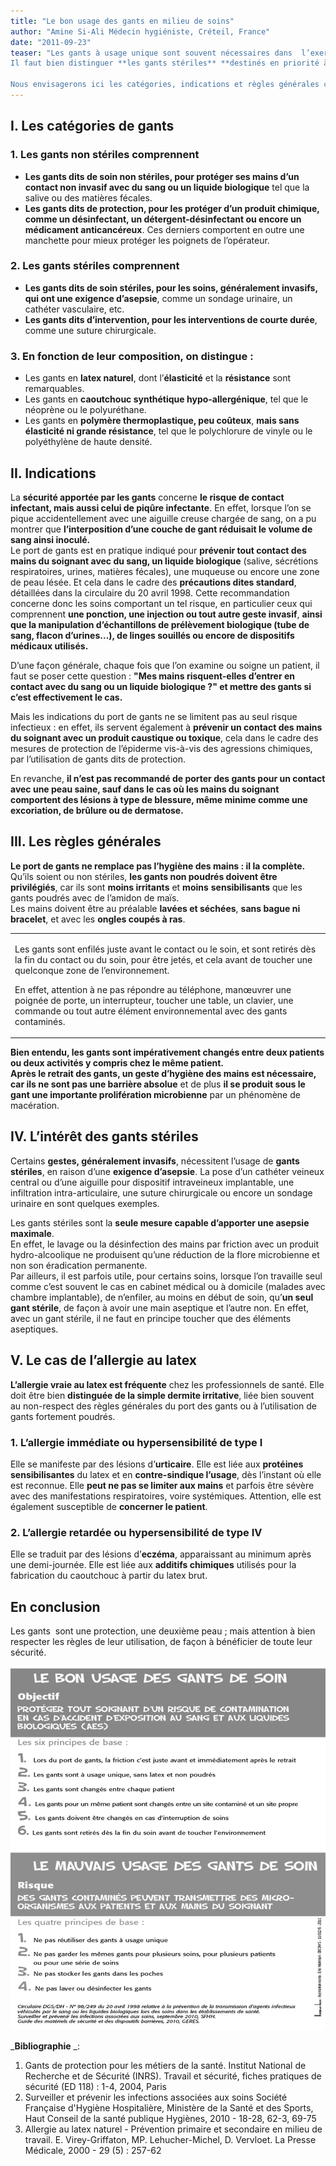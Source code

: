 ```yaml
---
title: "Le bon usage des gants en milieu de soins"
author: "Amine Si-Ali Médecin hygiéniste, Créteil, France"
date: "2011-09-23"
teaser: "Les gants à usage unique sont souvent nécessaires dans  l’exercice des soins à l’hôpital, et le respect des règles de leur bon usage est indispensable.  
Il faut bien distinguer **les gants stériles** **destinés en priorité à protéger le patient  et les gants non stériles qui protègent le soignant.**

Nous envisagerons ici les catégories, indications et règles générales concernant les gants, puis l’intérêt des gants stériles et enfin le cas de l’allergie au latex."
---
```


## I. Les catégories de gants

### 1. Les gants non stériles comprennent

*   **Les gants dits de soin non stériles, pour protéger ses mains d’un contact non invasif avec du sang ou un liquide biologique** tel que la salive ou des matières fécales.
*   **Les gants dits de protection, pour les protéger d’un produit chimique, comme un désinfectant, un détergent-désinfectant ou encore un médicament anticancéreux**. Ces derniers comportent en outre une manchette pour mieux protéger les poignets de l’opérateur.

### 2. Les gants stériles comprennent

*   **Les gants dits de soin stériles, pour les soins, généralement invasifs, qui ont une exigence d’asepsie**, comme un sondage urinaire, un cathéter vasculaire, etc.
*   **Les gants dits d’intervention, pour les interventions de courte durée**, comme une suture chirurgicale.

### 3. En fonction de leur composition, on distingue :

*   Les gants en **latex naturel**, dont l’**élasticité** et la **résistance** sont remarquables.
*   Les gants en **caoutchouc synthétique hypo-allergénique**, tel que le néoprène ou le polyuréthane.
*   Les gants en **polymère thermoplastique, peu coûteux**, **mais sans élasticité ni grande résistance**, tel que le polychlorure de vinyle ou le polyéthylène de haute densité.

## II. Indications

La **sécurité apportée par les gants** concerne **le risque de contact infectant, mais aussi celui de piqûre infectante**. En effet, lorsque l’on se pique accidentellement avec une aiguille creuse chargée de sang, on a pu montrer que **l’interposition d’une couche de gant réduisait le volume de sang ainsi inoculé.**  
Le port de gants est en pratique indiqué pour **prévenir tout contact des mains du soignant avec du sang, un liquide biologique** (salive, sécrétions respiratoires, urines, matières fécales), une muqueuse ou encore une zone de peau lésée. Et cela dans le cadre des **précautions dites standard**, détaillées dans la circulaire du 20 avril 1998. Cette recommandation concerne donc les soins comportant un tel risque, en particulier ceux qui comprennent **une ponction, une injection ou tout autre geste invasif**, **ainsi que la manipulation d’échantillons de prélèvement biologique (tube de sang, flacon d’urines…), de linges souillés ou encore de dispositifs médicaux utilisés.**

D’une façon générale, chaque fois que l’on examine ou soigne un patient, il faut se poser cette question : **"Mes mains risquent-elles d’entrer en contact avec du sang ou un liquide biologique ?" et mettre des gants si c’est effectivement le cas.**

Mais les indications du port de gants ne se limitent pas au seul risque infectieux : en effet, ils servent également à **prévenir un contact des mains du soignant avec un produit caustique ou toxique**, cela dans le cadre des mesures de protection de l’épiderme vis-à-vis des agressions chimiques, par l’utilisation de gants dits de protection.

En revanche, **il n’est pas recommandé de porter des gants pour un contact avec une peau saine, sauf dans le cas où les mains du soignant comportent des lésions à type de blessure, même minime comme une excoriation, de brûlure ou de dermatose.**

## III. Les règles générales

**Le port de gants ne remplace pas l’hygiène des mains : il la complète.**  
Qu’ils soient ou non stériles, **les gants non poudrés doivent être privilégiés**, car ils sont **moins irritants** et **moins** **sensibilisants** que les gants poudrés avec de l’amidon de maïs.  
Les mains doivent être au préalable **lavées et séchées**, **sans bague ni bracelet**, et avec les **ongles coupés à ras**.

<table>

<tbody>

<tr>

<td>

Les gants sont enfilés juste avant le contact ou le soin, et sont retirés dès la fin du contact ou du soin, pour être jetés, et cela avant de toucher une quelconque zone de l’environnement.

En effet, attention à ne pas répondre au téléphone, manœuvrer une poignée de porte, un interrupteur, toucher une table, un clavier, une commande ou tout autre élément environnemental avec des gants contaminés.

</td>

</tr>

</tbody>

</table>

**Bien entendu, les gants sont impérativement changés entre deux patients ou deux activités y compris chez le même patient.  
Après le retrait des gants, un geste d’hygiène des mains est nécessaire, car ils ne sont pas une barrière absolue** et de plus **il se produit sous le gant une importante prolifération microbienne** par un phénomène de macération.

## IV. L’intérêt des gants stériles

Certains **gestes, généralement invasifs**, nécessitent l’usage de **gants stériles**, en raison d’une **exigence d’asepsie**. La pose d’un cathéter veineux central ou d’une aiguille pour dispositif intraveineux implantable, une infiltration intra-articulaire, une suture chirurgicale ou encore un sondage urinaire en sont quelques exemples.

Les gants stériles sont la **seule mesure capable d’apporter une asepsie maximale**.  
En effet, le lavage ou la désinfection des mains par friction avec un produit hydro-alcoolique ne produisent qu’une réduction de la flore microbienne et non son éradication permanente.  
Par ailleurs, il est parfois utile, pour certains soins, lorsque l’on travaille seul comme c’est souvent le cas en cabinet médical ou à domicile (malades avec chambre implantable), de n’enfiler, au moins en début de soin, qu’**un seul gant stérile**, de façon à avoir une main aseptique et l’autre non. En effet, avec un gant stérile, il ne faut en principe toucher que des éléments aseptiques.

## V. Le cas de l’allergie au latex

**L’allergie vraie au latex est fréquente** chez les professionnels de santé. Elle doit être bien **distinguée de la simple dermite irritative**, liée bien souvent au non-respect des règles générales du port des gants ou à l’utilisation de gants fortement poudrés.

### 1. L’allergie immédiate ou hypersensibilité de type I

Elle se manifeste par des lésions d’**urticaire**. Elle est liée aux **protéines sensibilisantes** du latex et en **contre-sindique l’usage**, dès l’instant où elle est reconnue. Elle **peut ne pas se limiter aux mains** et parfois être sévère avec des manifestations respiratoires, voire systémiques. Attention, elle est également susceptible de **concerner le patient**.

### 2. L’allergie retardée ou hypersensibilité de type IV

Elle se traduit par des lésions d’**eczéma**, apparaissant au minimum après une demi-journée. Elle est liée aux **additifs chimiques** utilisés pour la fabrication du caoutchouc à partir du latex brut.

## En conclusion

Les gants  sont une protection, une deuxième peau ; mais attention à bien respecter les règles de leur utilisation, de façon à bénéficier de toute leur sécurité.

![](les-gants.jpg)


_**Bibliographie** _:

1.  Gants de protection pour les métiers de la santé. Institut National de Recherche et de Sécurité (INRS). Travail et sécurité, fiches pratiques de sécurité (ED 118) : 1-4, 2004, Paris
2.  Surveiller et prévenir les infections associées aux soins Société Française d'Hygiène Hospitalière, Ministère de la Santé et des Sports, Haut Conseil de la santé publique Hygiènes, 2010 - 18-28, 62-3, 69-75
3.  Allergie au latex naturel - Prévention primaire et secondaire en milieu de travail. E. Virey-Griffaton, MP. Lehucher-Michel, D. Vervloet. La Presse Médicale, 2000 - 29 (5) : 257-62
